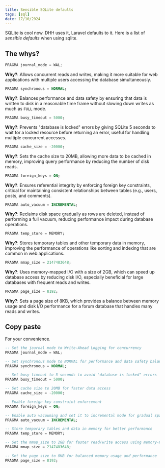 ```yaml
---
title: Sensible SQLite defaults
tags: [sql]
date: 17/10/2024
---
```


SQLite is cool now. DHH uses it, Laravel defaults to it. Here is a list of
_sensible defaults_ when using sqlite.


<!-- more -->

## The whys?

```sql
PRAGMA journal_mode = WAL;
```

**Why?**: Allows concurrent reads and writes, making it more suitable for web applications with multiple users accessing the database simultaneously.

```sql
PRAGMA synchronous = NORMAL;
```

**Why?**: Balances performance and data safety by ensuring that data is written to disk in a reasonable time frame without slowing down writes as much as `FULL` mode.

```sql
PRAGMA busy_timeout = 5000;
```
**Why?**: Prevents "database is locked" errors by giving SQLite 5 seconds to wait for a locked resource before returning an error, useful for handling multiple concurrent accesses.

```sql
PRAGMA cache_size = -20000;
```
**Why?**: Sets the cache size to 20MB, allowing more data to be cached in memory, improving query performance by reducing the number of disk reads.

```sql
PRAGMA foreign_keys = ON;
```
**Why?**: Ensures referential integrity by enforcing foreign key constraints, critical for maintaining consistent relationships between tables (e.g., users, posts, and comments).

```sql
PRAGMA auto_vacuum = INCREMENTAL;
```
**Why?**: Reclaims disk space gradually as rows are deleted, instead of performing a full vacuum, reducing performance impact during database operations.

```sql
PRAGMA temp_store = MEMORY;
```
**Why?**: Stores temporary tables and other temporary data in memory, improving the performance of operations like sorting and indexing that are common in web applications.

```sql
PRAGMA mmap_size = 2147483648;
```
**Why?**: Uses memory-mapped I/O with a size of 2GB, which can speed up database access by reducing disk I/O, especially beneficial for large databases with frequent reads and writes.

```sql
PRAGMA page_size = 8192;
```
**Why?**: Sets a page size of 8KB, which provides a balance between memory usage and disk I/O performance for a forum database that handles many reads and writes.

## Copy paste

For your convenience.

```sql
-- Set the journal mode to Write-Ahead Logging for concurrency
PRAGMA journal_mode = WAL;

-- Set synchronous mode to NORMAL for performance and data safety balance
PRAGMA synchronous = NORMAL;

-- Set busy timeout to 5 seconds to avoid "database is locked" errors
PRAGMA busy_timeout = 5000;

-- Set cache size to 20MB for faster data access
PRAGMA cache_size = -20000;

-- Enable foreign key constraint enforcement
PRAGMA foreign_keys = ON;

-- Enable auto vacuuming and set it to incremental mode for gradual space reclaiming
PRAGMA auto_vacuum = INCREMENTAL;

-- Store temporary tables and data in memory for better performance
PRAGMA temp_store = MEMORY;

-- Set the mmap_size to 2GB for faster read/write access using memory-mapped I/O
PRAGMA mmap_size = 2147483648;

-- Set the page size to 8KB for balanced memory usage and performance
PRAGMA page_size = 8192;
```

